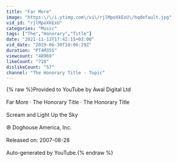 ```yaml
---
title: "Far More"
image: "https:\/\/i.ytimg.com\/vi\/rjlMpoXkExU\/hqdefault.jpg"
vid_id: "rjlMpoXkExU"
categories: "Music"
tags: ["The","Honorary","Title"]
date: "2021-11-13T17:42:15+03:00"
vid_date: "2019-06-30T10:06:29Z"
duration: "PT4M35S"
viewcount: "48969"
likeCount: "718"
dislikeCount: "57"
channel: "The Honorary Title - Topic"
---
```

{% raw %}Provided to YouTube by Awal Digital Ltd<br /><br />Far More · The Honorary Title · The Honorary Title<br /><br />Scream and Light Up the Sky<br /><br />℗ Doghouse America, Inc.<br /><br />Released on: 2007-08-28<br /><br />Auto-generated by YouTube.{% endraw %}
